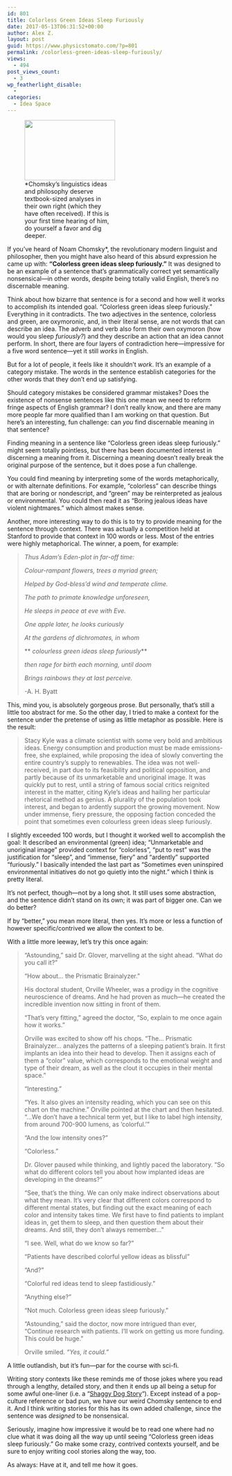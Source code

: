 ```yaml
---
id: 801
title: Colorless Green Ideas Sleep Furiously
date: 2017-05-13T06:31:52+00:00
author: Alex Z.
layout: post
guid: https://www.physicstomato.com/?p=801
permalink: /colorless-green-ideas-sleep-furiously/
views:
  - 494
post_views_count:
  - 3
wp_featherlight_disable:
  - 
categories:
  - Idea Space
---
```

<figure id="attachment_805" aria-describedby="caption-attachment-805" style="width: 209px" class="wp-caption alignright"><img class="wp-image-805" src="https://i1.wp.com/www.physicstomato.com/wp-content/uploads/2017/05/shutterstock_125767211.jpg?resize=209%2C139&#038;ssl=1" alt="" width="209" height="139" srcset="https://i1.wp.com/www.physicstomato.com/wp-content/uploads/2017/05/shutterstock_125767211.jpg?resize=300%2C199&ssl=1 300w, https://i1.wp.com/www.physicstomato.com/wp-content/uploads/2017/05/shutterstock_125767211.jpg?resize=768%2C510&ssl=1 768w, https://i1.wp.com/www.physicstomato.com/wp-content/uploads/2017/05/shutterstock_125767211.jpg?w=1000&ssl=1 1000w" sizes="(max-width: 209px) 85vw, 209px" data-recalc-dims="1" /><figcaption id="caption-attachment-805" class="wp-caption-text">*Chomsky’s linguistics ideas and philosophy deserve textbook-sized analyses in their own right (which they have often received). If this is your first time hearing of him, do yourself a favor and dig deeper.</figcaption></figure> 

<span class="wpsdc-drop-cap">I</span>f you’ve heard of Noam Chomsky*, the revolutionary modern linguist and philosopher, then you might have also heard of this absurd expression he came up with: **“Colorless green ideas sleep furiously.”** It was designed to be an example of a sentence that’s grammatically correct yet semantically nonsensical—in other words, despite being totally valid English, there’s no discernable meaning.

Think about how bizarre that sentence is for a second and how well it works to accomplish its intended goal. “Colorless green ideas sleep furiously.” Everything in it contradicts. The two adjectives in the sentence, colorless and green, are oxymoronic, and, in their literal sense, are not words that can describe an idea. The adverb and verb also form their own oxymoron (how would you sleep _furiously?_) and they describe an action that an idea cannot perform. In short, there are four layers of contradiction here—impressive for a five word sentence—yet it still _works_ in English.

But for a lot of people, it feels like it shouldn’t _work_. It’s an example of a category mistake. The words in the sentence establish categories for the other words that they don’t end up satisfying.

Should category mistakes be considered grammar mistakes? Does the existence of nonsense sentences like this one mean we need to reform fringe aspects of English grammar? I don&#8217;t really know, and there are many more people far more qualified than I am working on that question. But here&#8217;s an interesting, fun challenge: can _you_ find discernable meaning in that sentence?

Finding meaning in a sentence like “Colorless green ideas sleep furiously.” might seem totally pointless, but there has been documented interest in discerning a meaning from it. Discerning a meaning doesn&#8217;t really break the original purpose of the sentence, but it does pose a fun challenge.

You could find meaning by interpreting some of the words metaphorically, or with alternate definitions. For example, “colorless” can describe things that are boring or nondescript, and “green” may be reinterpreted as jealous or environmental. You could then read it as “Boring jealous ideas have violent nightmares.” which almost makes sense.

Another, more interesting way to do this is to try to provide meaning for the sentence through context. There was actually a competition held at Stanford to provide that context in 100 words or less. Most of the entries were highly metaphorical. The winner, a poem, for example:

> _Thus Adam&#8217;s Eden-plot in far-off time:_
> 
>  _Colour-rampant flowers, trees a myriad green;_
> 
>  _Helped by God-bless&#8217;d wind and temperate clime._
> 
>  _The path to primate knowledge unforeseen,_
> 
>  _He sleeps in peace at eve with Eve._
> 
>  _One apple later, he looks curiously_
> 
>  _At the gardens of dichromates, in whom_
> 
> ** _colourless green ideas sleep furiously_**
> 
> _then rage for birth each morning, until doom_
> 
>  _Brings rainbows they at last perceive._
> 
> -A. H. Byatt

This, mind you, is absolutely gorgeous prose. But personally, that&#8217;s still a little too abstract for me. So the other day, I tried to make a context for the sentence under the pretense of using as little metaphor as possible. Here is the result:

> Stacy Kyle was a climate scientist with some very bold and ambitious ideas. Energy consumption and production must be made emissions-free, she explained, while proposing the idea of slowly converting the entire country&#8217;s supply to renewables. The idea was not well-received, in part due to its feasibility and political opposition, and partly because of its unmarketable and unoriginal image. It was quickly put to rest, until a string of famous social critics reignited interest in the matter, citing Kyle&#8217;s ideas and hailing her particular rhetorical method as genius. A plurality of the population took interest, and began to ardently support the growing movement. Now under immense, fiery pressure, the opposing faction conceded the point that sometimes even colourless green ideas sleep furiously.

I slightly exceeded 100 words, but I thought it worked well to accomplish the goal: It described an environmental (green) idea; “Unmarketable and unoriginal image” provided context for “colorless”, “put to rest” was the justification for “sleep”, and “immense, fiery” and “ardently” supported “furiously.” I basically intended the last part as “Sometimes even uninspired environmental initiatives do not go quietly into the night.” which I think is pretty literal.

It&#8217;s not perfect, though—not by a long shot. It still uses some abstraction, and the sentence didn&#8217;t stand on its own; it was part of bigger one. Can we do better?

If by &#8220;better,&#8221; you mean more literal, then yes. It’s more or less a function of however specific/contrived we allow the context to be.

With a little more leeway, let’s try this once again:

> “Astounding,” said Dr. Glover, marvelling at the sight ahead. “What do you call it?”
> 
> “How about&#8230; the Prismatic Brainalyzer.”
> 
> His doctoral student, Orville Wheeler, was a prodigy in the cognitive neuroscience of dreams. And he had proven as much—he created the incredible invention now sitting in front of them.
> 
> “That’s very fitting,” agreed the doctor, “So, explain to me once again how it works.”
> 
> Orville was excited to show off his chops. “The&#8230; Prismatic Brainalyzer&#8230; analyzes the patterns of a sleeping patient’s brain. It first implants an idea into their head to develop. Then it assigns each of them a “color” value, which corresponds to the emotional weight and type of their dream, as well as the clout it occupies in their mental space.”
> 
> “Interesting.”
> 
> “Yes. It also gives an intensity reading, which you can see on this chart on the machine.” Orville pointed at the chart and then hesitated. “&#8230;We don&#8217;t have a technical term yet, but I like to label high intensity, from around 700-900 lumens, as &#8216;colorful.&#8217;”
> 
> “And the low intensity ones?”
> 
> “Colorless.”
> 
> Dr. Glover paused while thinking, and lightly paced the laboratory. “So what do different colors tell you about how implanted ideas are developing in the dreams?”
> 
> “See, that&#8217;s the thing. We can only make indirect observations about what they mean. It&#8217;s very clear that different colors correspond to different mental states, but finding out the exact meaning of each color and intensity takes time. We first have to find patients to implant ideas in, get them to sleep, and then question them about their dreams. And still, they don&#8217;t always remember&#8230;”
> 
> “I see. Well, what do we know so far?&#8221;
> 
> “Patients have described colorful yellow ideas as blissful”
> 
> “And?”
> 
> “Colorful red ideas tend to sleep fastidiously.”
> 
> “Anything else?”
> 
> “Not much. Colorless green ideas sleep furiously.”
> 
> “Astounding,” said the doctor, now more intrigued than ever, “Continue research with patients. I&#8217;ll work on getting us more funding. This could be huge.”
> 
> Orville smiled. _“Yes, it could.”_

A little outlandish, but it&#8217;s fun—par for the course with sci-fi.

Writing story contexts like these reminds me of those jokes where you read through a lengthy, detailed story, and then it ends up all being a setup for some awful one-liner (i.e. a &#8220;<a href="https://en.wikipedia.org/wiki/Shaggy_dog_story" target="_blank" rel="noopener noreferrer">Shaggy Dog Story</a>&#8220;). Except instead of a pop-culture reference or bad pun, we have our weird Chomsky sentence to end it. And I think writing stories for this has its own added challenge, since the sentence was _designed_ to be nonsensical.

Seriously, imagine how impressive it would be to read one where had no clue what it was doing all the way up until seeing “Colorless green ideas sleep furiously.&#8221; Go make some crazy, contrived contexts yourself, and be sure to enjoy writing cool stories along the way, too.

As always: Have at it, and tell me how it goes.